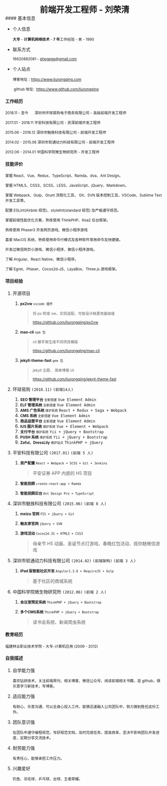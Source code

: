 <center><div style="font-size: 26px; font-weight: bold; ">前端开发工程师 - 刘荣清</div></center>
#### 基本信息

- 个人信息

   <small>**大专** - **计算机网络技术** - **7 年**工作经验 - 男 - 1990</small>

- 联系方式

  <small>16620882081 - phpgege@gmail.com</small>

- 个人站点

  <small>博客地址：https://www.liurongqing.com</small>
  
  <small> github 地址:  https://www.github.com/liurongqing</small>

#### 工作经历

<small>2018.11 - 至今 &nbsp;&nbsp;&nbsp;&nbsp; 深圳市环球易购电子商务有限公司 - 高级前端开发工程师</small>

<small>2017.01 - 2018.11 平安科技有限公司 - 资深前端开发工程师</small>

<small>2015.06 - 2016.12 深圳市魅族科技有限公司 - 前端开发工程师</small>

<small>2014.02 - 2015.06 深圳市软通动力科技有限公司 - 前端开发工程师</small>

<small>2012.06 - 2014.01 中国科学院微生物研究所 - 开发工程师</small>

#### 技能评价

<small>掌握 React、Vue、Redux、TypeScript、Ramda、dva、Ant Design。</small>

<small>掌握 HTML5、CSS3、SCSS、LESS、JavaScript、jQuery、Markdown。</small>

<small>掌握 Webpack、Gulp、Grunt 流程化工具， Git、SVN 版本控制工具，VSCode、Sublime Text 开发工具等。</small>

<small>配置 ESLint(Airbnb 规范)、stylelint(standard 规范) 及严格遵守规范。</small>

<small>掌握前端性能优化方案，熟练使用 ThinkPHP、Koa2 后台框架。</small>

<small>熟练使用 Phaser3 开发网页游戏、微信小程序游戏</small>

<small>喜爱 MacOS 系统，熟练使用命令行模式及各种软件常用命令及快捷键。</small>

<small>开发过微信网页小游戏、微信小程序、微信小程序游戏。</small>

<small>了解 Angular、React Native、微信小程序。</small>

<small>了解 Egret、Phaser、Cocos2d-JS、LayaBox、Three.js 游戏框架。</small>

#### 项目经验

1. 开源项目

   1. <small>**px2vw** `vscode 插件`</small>

      > <small>将 px 转成 vw，实现适配，可按设计稿更改基础值</small>
      >
      > <small>https://github.com/liurongqing/px2vw</small>

   2. <small>**mao-cli** `npm 包`</small>

      > <small>cli 脚手架生成不同项目模版</small>
      >
      > <small>https://github.com/liurongqing/mao-cli</small>

   3. <small>**jekyll-theme-fast** `gem 包` </small>

      > <small>jekyll 主题， 简单博客 UI</small>
      >
      > <small>https://github.com/liurongqing/jekyll-theme-fast</small>

2. 环球易购 `(2018.11)` `(前端14人)`

   1. <small>**SEO 管理平台** `全新搭建`</small> `Vue Element Admin`
   2. <small>**ELF 管理系统** `全新搭建`</small> `Vue Element Admin`
   3. <small>**AMS 广告系统** `维护系统`</small> `React + Redux + Saga + Webpack`
   4. <small>**CMS 系统** `全新搭建`</small> `Vue Element Admin`
   5. <small>**商品运营平台** `全新搭建`</small> `Vue Element Admin`
   6. <small>**IUS 图片系统** `维护系统`</small> `Vue + Element + Webpack`
   7. <small>**支付平台** `维护系统`</small> `Yii + jQuery + Bootstrap`
   8. <small>**PUSH 系统** `维护系统`</small> `Yii + jQuery + Bootstrap`
   9. <small>**Zaful、DressLily** `维护站点`</small> `ThinkPHP + jQuery`

3. 平安科技有限公司 `(2017.01)` `(前端 5 人)`

   1. <small>**资产配置** `React + Webpack + SCSS + Git + Jenkins`</small>

      > 平安证券 APP 内嵌的 H5 项目

   2. <small>**智能投顾** `create-react-app + Ramda`</small>

   3. <small>**智能投顾后台** `Ant Design Pro + TypeScript`</small>

4. 深圳市魅族科技有限公司 `(2015.06)` `(前端 8 人)`

   1. <small>**meizu 官网** `FIS + jQuery + Git`</small>

   2. <small>**魅友家官网** `jQuery + SVN`</small>

   3. <small>**游戏活动** `Cocos2d-JS + HTML5 + CSS3`</small>

      > 母亲节 H5 动画、圣诞节点灯游戏、春晚红包活动、摇你魅微信游戏

5. 深圳市软通动力科技有限公司 `(2014.02)` `(前端架构)` `(前端 3 人)`

   1. <small>**iPad 版智能社区开发** `Angular1.3.8 + RequireJS + Gulp`</small>

      > 基于社区的商城系统

6. 中国科学院微生物研究所 `(2012.06)` `(前端 2 人)`

   1. <small>**会议室预定系统** `ThinkPHP + jQuery + Bootstrap`</small>

   2. <small>**多个CMS系统** `ThinkPHP + jQuery + Bootstrap`</small>

      > 读书会系统、新闻爬虫系统

#### 教育经历

<small>福建林业职业技术学院 - 大专-计算机应用 (2009 - 2012)</small>

#### 自我描述

1. 自学能力强

   <small>喜欢钻研技术，关注前端周刊、相关博客、微信公众号，阅读前端相关书籍，逛 github，很乐意学习新技术，写博客。</small>

2. 适应能力强

   <small>有耐心、乐意沟通，可以全身心投入工作，能够迅速融入公司团队中，努力做到胜任这份工作。</small>

3. 团队意识强

   <small>在团队中遵守编程规范，写好规范文档，及时完成任务，提高效率，坚决不影响团队开发进度，定期分享交流技术。</small>

4. 耐劳能力强

   <small>有责任心，能够承担工作压力。</small>

5. 兴趣爱好

   <small>钓鱼、羽毛球、乒乓球、台球、王者荣耀。</small>
